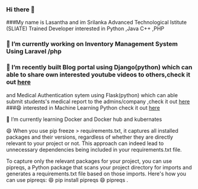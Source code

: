 ### Hi there 👋
###My name is Lasantha and im Srilanka Advanced Technological Istitute (SLIATE) Trained Developer interested in Python ,Java C++ ,PHP  
### 🔭 I’m currently working on Inventory Management System Using Laravel /php
### 🔭 I’m recently built Blog portal using Django(python) which can able to share own interested youtube videos to others,check it out [here](https://github.com/lazantha/my_portal)
and Medical Authentication sytem using Flask(python) which can able submit students's medical report to the admins/company ,check it out [here](https://github.com/lazantha/MedicalSystem) 
###😄 interested in Machine Learning Python  check it out [here](https://github.com/lazantha/Machine-Learning) 

🌱 I’m currently learning Docker and Docker hub and kubernates



😄 When you use pip freeze > requirements.txt, it captures all installed packages and their versions, regardless of whether they are directly relevant to your project or not. This approach can indeed lead to unnecessary dependencies being included in your requirements.txt file.

To capture only the relevant packages for your project, you can use pipreqs, a Python package that scans your project directory for imports and generates a requirements.txt file based on those imports.
Here's how you can use pipreqs:
        😄 pip install pipreqs
        😄 pipreqs .



<!--
**lazantha/lazantha** is a ✨ _special_ ✨ repository because its `README.md` (this file) appears on your GitHub profile.

Here are some ideas to get you started:

- 🔭 I’m currently working on ...
- 🌱 I’m currently learning ...
- 👯 I’m looking to collaborate on ...
- 🤔 I’m looking for help with ...
- 💬 Ask me about ...
- 📫 How to reach me: ...
- 😄 Pronouns: ...
- ⚡ Fun fact: ...
-->
